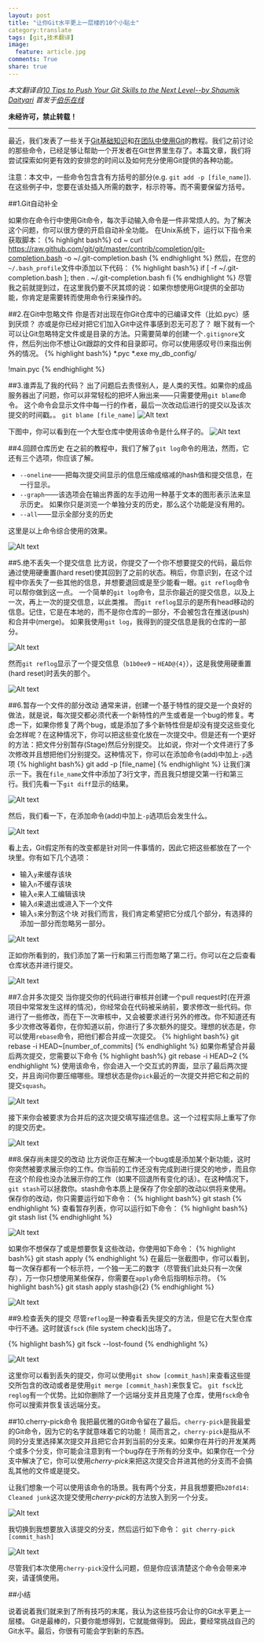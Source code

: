 ```yaml
---
layout: post
title: "让你Git水平更上一层楼的10个小贴士"
category:translate
tags: [git,技术翻译]
image:
  feature: article.jpg
comments: True
share: true
---
```


*本文翻译自[10 Tips to Push Your Git Skills to the Next Level--by Shaumik Daityari](http://www.sitepoint.com/10-tips-git-next-level/)*
*首发于[伯乐在线](http://blog.jobbole.com/75348/)*

**未经许可，禁止转载！**

-----------------------------

最近，我们发表了一些关于[Git基础知识](http://www.sitepoint.com/git-for-beginners/)和[在团队中使用Git](http://www.sitepoint.com/getting-started-git-team-environment/)的教程。我们之前讨论的那些命令，已经足够让帮助一个开发者在Git世界里生存了。本篇文章，我们将尝试探索如何更有效的安排您的时间以及如何充分使用Git提供的各种功能。

注意：本文中，一些命令包含含有方括号的部分(e.g. `git add -p [file_name]`).在这些例子中，您要在该处插入所需的数字，标示符等。而不需要保留方括号。

##1.Git自动补全

如果你在命令行中使用Git命令，每次手动输入命令是一件非常烦人的。为了解决这个问题，你可以很方便的开启自动补全功能。
在Unix系统下，运行以下指令来获取脚本：
{% highlight bash%}
cd ~
curl https://raw.github.com/git/git/master/contrib/completion/git-completion.bash -o ~/.git-completion.bash
{% endhighlight %}
然后，在您的`~/.bash_profile`文件中添加以下代码：
{% highlight bash%}
if [ -f ~/.git-completion.bash ]; then
    . ~/.git-completion.bash
fi
{% endhighlight %}
尽管我之前就提到过，在这里我仍要不厌其烦的说：如果你想使用Git提供的全部功能，你肯定是需要转而使用命令行来操作的。

##2.在Git中忽略文件
你是否对出现在你Git仓库中的已编译文件（比如.pyc）感到厌烦？
亦或是你已经对把它们加入Git中这件事感到忍无可忍了？
眼下就有一个可以让Git忽略特定文件或是目录的方法。只需要简单的创建一个`.gitignore`文件，然后列出你不想让Git跟踪的文件和目录即可。你可以使用感叹号(!)来指出例外的情况。
{% highlight bash%}
*.pyc
*.exe
my_db_config/
 
!main.pyc
{% endhighlight %}

##3.谁弄乱了我的代码？
出了问题后去责怪别人，是人类的天性。如果你的成品服务器出了问题，你可以非常轻松的把坏人揪出来——只需要使用`git blame`命令。
这个命令会显示文件中每一行的作者，最后一次改动后进行的提交以及该次提交的时间戳。。
`git blame [file_name]`
![Alt text](/images/git-10tips-01.png)

下图中，你可以看到在一个大型仓库中使用该命令是什么样子的。
![Alt text](/images/git-10tips-02.png)


##4.回顾仓库历史
在之前的教程中，我们了解了`git log`命令的用法，然而，它还有三个选项，你应该了解。
- `--oneline`——把每次提交间显示的信息压缩成缩减的hash值和提交信息，在一行显示。
- `--graph`——该选项会在输出界面的左手边用一种基于文本的图形表示法来显示历史。
如果你只是浏览一个单独分支的历史，那么这个功能是没有用的。
- `--all`——显示全部分支的历史

这里是以上命令综合使用的效果。

![Alt text](/images/git-10tips-03.png)

##5.绝不丢失一个提交信息
比方说，你提交了一个你不想要提交的代码，最后你通过使用硬重置(hard reset)使其回到了之前的状态。稍后，你意识到，在这个过程中你丢失了一些其他的信息，并想要退回或是至少能看一眼。`git reflog`命令可以帮你做到这一点。
一个简单的`git log`命令，显示你最近的提交信息，以及上一次，再上一次的提交信息，以此类推。
而`git reflog`显示的是所有head移动的信息。记住，它是在本地的，而不是你仓库的一部分，不会被包含在推送(push)和合并中(merge)。
如果我使用`git log`，我得到的提交信息是我的仓库的一部分。

![Alt text](/images/git-10tips-04.png)

然而`git reflog`显示了一个提交信息（`b1b0ee9` – `HEAD@{4}`），这是我使用硬重置(hard reset)时丢失的那个。

![Alt text](/images/git-10tips-05.png)

##6.暂存一个文件的部分改动
通常来讲，创建一个基于特性的提交是一个良好的做法，就是说，每次提交都必须代表一个新特性的产生或者是一个bug的修复。考虑一下，如果你修复了两个bug，或是添加了多个新特性但是却没有提交这些变化会怎样呢？在这种情况下，你可以把这些变化放在一次提交中。但是还有一个更好的方法：把文件分别暂存(Stage)然后分别提交。
比如说，你对一个文件进行了多次修改并且想把他们分别提交。这种情况下，你可以在添加命令(add)中加上`-p`选项
{% highlight bash%}
git add -p [file_name]
{% endhighlight %}
让我们演示一下。我在`file_name`文件中添加了3行文字，而且我只想提交第一行和第三行。我们先看一下`git diff`显示的结果。

![Alt text](/images/git-10tips-06.png)

然后，我们看一下，在添加命令(add)中加上`-p`选项后会发生什么。

![Alt text](/images/git-10tips-07.png)

看上去，Git假定所有的改变都是针对同一件事情的，因此它把这些都放在了一个块里。你有如下几个选项：
- 输入`y`来缓存该块
- 输入`n`不缓存该块
- 输入`e`来人工编辑该块
- 输入`d`来退出或进入下一个文件
- 输入`s`来分割这个块
对我们而言，我们肯定希望把它分成几个部分，有选择的添加一部分而忽略另一部分。

![Alt text](/images/git-10tips-08.png)

正如你所看到的，我们添加了第一行和第三行而忽略了第二行。你可以在之后查看仓库状态并进行提交。

![Alt text](/images/git-10tips-09.png)

##7.合并多次提交
当你提交你的代码进行审核并创建一个pull request时(在开源项目中常常发生这样的情况)，你经常会在代码被采纳前，要求修改一些代码。你进行了一些修改，而在下一次审核中，又会被要求进行另外的修改。你不知道还有多少次修改等着你，在你知道以前，你进行了多次额外的提交。理想的状态是，你可以使用`rebase`命令，把他们都合并成一次提交。
{% highlight bash%}
git rebase -i HEAD~[number_of_commits]
{% endhighlight %}
如果你希望合并最后两次提交，您需要以下命令
{% highlight bash%}
git rebase -i HEAD~2
{% endhighlight %}
使用该命令，你会进入一个交互式的界面，显示了最后两次提交，并且询问你要压缩哪些。理想状态是你`pick`最近的一次提交并把它和之前的提交`squash`。

![Alt text](/images/git-10tips-10.png)

接下来你会被要求为合并后的这次提交填写描述信息。这一个过程实际上重写了你的提交历史。

![Alt text](/images/git-10tips-11.png)

##8.保存尚未提交的改动
比方说你正在解决一个bug或是添加某个新功能，这时你突然被要求展示你的工作。你当前的工作还没有完成到进行提交的地步，而且你在这个阶段也没办法展示你的工作（如果不回退所有变化的话）。在这种情况下，`git stash`可以拯救你。stash命令本质上是保存了你全部的改动以供将来使用。保存你的改动，你只需要运行如下命令：
{% highlight bash%}
git stash
{% endhighlight %}
查看暂存列表，你可以运行如下命令：
{% highlight bash%}
git stash list
{% endhighlight %}

![Alt text](/images/git-10tips-12.png)

如果你不想保存了或是想要恢复这些改动，你使用如下命令：
{% highlight bash%}
git stash apply
{% endhighlight %}
在最后一张截图中，你可以看到，每一次保存都有一个标示符，一个独一无二的数字（尽管我们此处只有一次保存），万一你只想使用某些保存，你需要在`apply`命令后指明标示符。
{% highlight bash%}
git stash apply stash@{2}
{% endhighlight %}

![Alt text](/images/git-10tips-13.png)


##9.检查丢失的提交
尽管`reflog`是一种查看丢失提交的方法，但是它在大型仓库中行不通。这时就该`fsck`
(file system check)出场了。

{% highlight bash%}
git fsck --lost-found
{% endhighlight %}

![Alt text](/images/git-10tips-14.png)

这里你可以看到丢失的提交，你可以使用`git show [commit_hash]`来查看这些提交所包含的改动或者是使用`git merge [commit_hash]`来恢复它。
`git fsck`比`reglog`有一个优势。比如你删除了一个远端分支并且克隆了仓库，使用`fsck`命令你可以搜索并恢复该远端分支。

##10.cherry-pick命令
我把最优雅的Git命令留在了最后。`cherry-pick`是我最爱的Git命令，因为它的名字就意味着它的功能！
简而言之，`cherry-pick`是指从不同的分支里选择某次提交并且把它合并到当前的分支来。如果你在并行的开发某两个或多个分支，你可能会注意到有一个bug存在于所有的分支中。如果你在一个分支中解决了它，你可以使用*cherry-pick*来把这次提交合并进其他的分支而不会搞乱其他的文件或是提交。

让我们想象一个可以使用该命令的场景。我有两个分支，并且我想要把`b20fd14: Cleaned junk`这次提交使用*cherry-pick*的方法放入到另一个分支。

![Alt text](/images/git-10tips-15.png)

我切换到我想要放入该提交的分支，然后运行如下命令：
`git cherry-pick [commit_hash]`

![Alt text](/images/git-10tips-16.png)

尽管我们本次使用`cherry-pick`没什么问题，但是你应该清楚这个命令会带来冲突，请谨慎使用。


##小结

说着说着我们就来到了所有技巧的末尾，我认为这些技巧会让你的Git水平更上一层楼。
Git是最棒的，只要你能想得到，它就能做得到。
因此，要经常挑战自己的Git水平。最后，你很有可能会学到新的东西。


